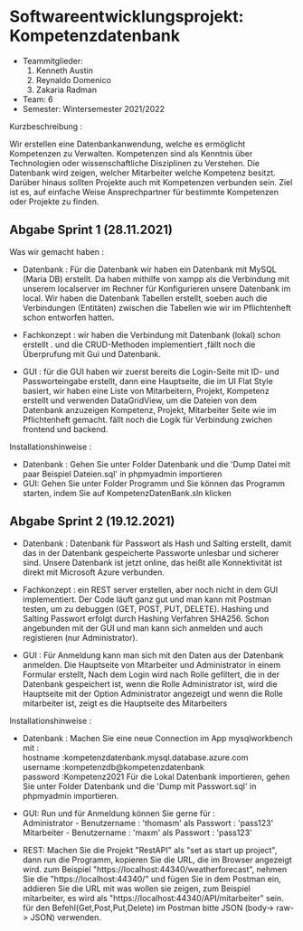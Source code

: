 # Softwareentwicklungsprojekt: Kompetenzdatenbank

* Teammitglieder:
	1. Kenneth Austin
	2. Reynaldo Domenico
	3. Zakaria Radman
* Team: 6
* Semester: Wintersemester 2021/2022

Kurzbeschreibung :

Wir erstellen eine Datenbankanwendung, welche es ermöglicht Kompetenzen zu Verwalten. Kompetenzen sind als Kenntnis über Technologien oder wissenschaftliche Disziplinen zu Verstehen.
Die Datenbank wird zeigen, welcher Mitarbeiter welche Kompetenz besitzt. Darüber hinaus sollten Projekte auch mit Kompetenzen verbunden sein. Ziel ist es, auf einfache Weise Ansprechpartner für bestimmte Kompetenzen oder Projekte zu finden.

## Abgabe Sprint 1 (28.11.2021)  
Was wir gemacht haben :
* Datenbank : Für die Datenbank wir haben ein Datenbank mit MySQL (Maria DB) erstellt. Da haben mithilfe von xampp als die Verbindung mit unserem localserver im Rechner für Konfigurieren unsere Datenbank im local. Wir haben die Datenbank Tabellen erstellt, soeben auch die Verbindungen (Entitäten) zwischen die Tabellen  wie wir im Pflichtenheft schon entworfen hatten.

* Fachkonzept : wir haben die Verbindung mit Datenbank (lokal) schon erstellt .
und die CRUD-Methoden implementiert ,fällt noch die Überprufung mit Gui und Datenbank.

* GUI : für die GUI haben wir zuerst bereits die Login-Seite mit ID- und Passworteingabe erstellt, dann eine Hauptseite, die im UI Flat Style basiert, wir haben eine Liste von Mitarbeitern, Projekt, Kompetenz erstellt und verwenden DataGridView, um die Dateien von dem Datenbank anzuzeigen
Kompetenz, Projekt, Mitarbeiter Seite wie im Pflichtenheft gemacht.
fällt noch die Logik für Verbindung zwichen frontend und backend.


Installationshinweise :
* Datenbank : Gehen Sie unter Folder Datenbank und die 'Dump Datei mit paar Beispiel Dateien.sql' in phpmyadmin importieren
* GUI: Gehen Sie unter Folder Programm und Sie können das Programm starten, indem Sie auf KompetenzDatenBank.sln klicken

## Abgabe Sprint 2 (19.12.2021)
* Datenbank :  Datenbank für Passwort als Hash und Salting erstellt, damit das in der Datenbank gespeicherte Passworte unlesbar und sicherer sind. Unsere Datenbank ist jetzt online, das heißt alle Konnektivität ist direkt mit Microsoft Azure verbunden.

* Fachkonzept : ein REST server erstellen, aber noch nicht in dem GUI implementiert. Der Code läuft ganz gut und man kann mit Postman testen, um zu debuggen (GET, POST, PUT, DELETE). 
Hashing und Salting Passwort erfolgt durch Hashing Verfahren SHA256. Schon angebunden mit der GUI und man kann sich anmelden und auch registieren (nur Administrator).

* GUI : Für Anmeldung kann man sich mit den Daten aus der Datenbank anmelden. 
Die Hauptseite von Mitarbeiter und Administrator in einem Formular erstellt,
Nach dem Login wird nach Rolle gefiltert, die in der Datenbank gespeichert ist, wenn die Rolle Administrator ist, wird die Hauptseite mit der Option Administrator angezeigt und wenn die Rolle mitarbeiter ist, zeigt es die Hauptseite des Mitarbeiters

Installationshinweise :
* Datenbank : Machen Sie eine neue Connection im App mysqlworkbench mit :  
hostname :kompetenzdatenbank.mysql.database.azure.com  
username :kompetenzdb@kompetenzdatenbank  
password :Kompetenz2021
Für die Lokal Datenbank importieren, gehen Sie unter Folder Datenbank und die 'Dump mit Passwort.sql' in phpmyadmin importieren. 

* GUI: Run und für Anmeldung können Sie gerne für :  
Administrator - Benutzername : 'thomasm' als Passwort : 'pass123'  
Mitarbeiter -   Benutzername : 'maxm' als Passwort : 'pass123'

* REST: Machen Sie die Projekt "RestAPI" als "set as start up project", dann run die Programm, kopieren Sie die URL, die im Browser angezeigt wird.
zum Beispiel "https://localhost:44340/weatherforecast", nehmen Sie die "https://localhost:44340/" und fügen Sie in dem Postman ein, addieren Sie die URL mit was wollen sie zeigen, zum Beispiel mitarbeiter, es wird als "https://localhost:44340/API/mitarbeiter" sein.
für den Befehl(Get,Post,Put,Delete) im Postman bitte JSON (body-> raw-> JSON) verwenden.
